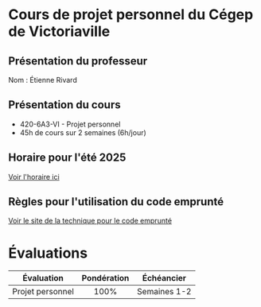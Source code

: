 # Cours de projet personnel du Cégep de Victoriaville

## Présentation du professeur

Nom : Étienne Rivard

## Présentation du cours

- 420\-6A3\-VI \- Projet personnel
- 45h de cours sur 2 semaines \(6h/jour\)

## Horaire pour l'été 2025

[Voir l'horaire ici](horaire.md)

## Règles pour l'utilisation du code emprunté

[Voir le site de la technique pour le code emprunté](https://techinfo.kerzo.ca/code-emprunte/)

# Évaluations

|    Évaluation    | Pondération |  Échéancier  |
| :--------------: | :---------: | :----------: |
| Projet personnel |    100%     | Semaines 1-2 |
